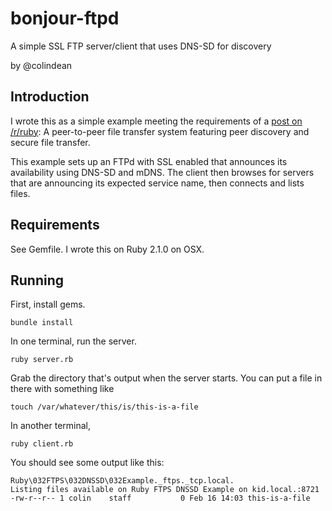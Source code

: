 bonjour-ftpd
============

A simple SSL FTP server/client that uses DNS-SD for discovery

by @colindean

Introduction
------------

I wrote this as a simple example meeting the requirements of a 
[post on /r/ruby](https://pay.reddit.com/r/ruby/comments/1y13h4/secure_peertopeer_in_ruby/cfgi4iq): 
A peer-to-peer file transfer system featuring peer discovery and secure file transfer.

This example sets up an FTPd with SSL enabled that announces its availability using DNS-SD and mDNS.
The client then browses for servers that are announcing its expected service name, then connects and lists files.

Requirements
------------

See Gemfile. I wrote this on Ruby 2.1.0 on OSX.

Running
-------

First, install gems.

    bundle install
    
In one terminal, run the server.

    ruby server.rb
    
Grab the directory that's output when the server starts. You can put a file in there with something like

    touch /var/whatever/this/is/this-is-a-file
    
In another terminal, 
    
    ruby client.rb
    
You should see some output like this:

    Ruby\032FTPS\032DNSSD\032Example._ftps._tcp.local.
    Listing files available on Ruby FTPS DNSSD Example on kid.local.:8721
    -rw-r--r-- 1 colin    staff           0 Feb 16 14:03 this-is-a-file
